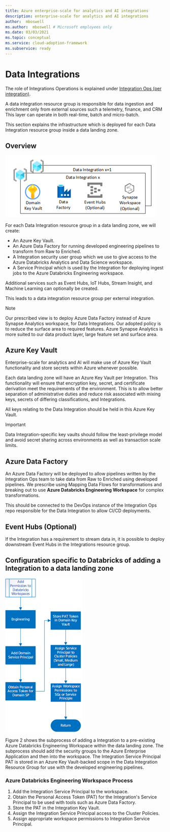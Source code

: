 ```yaml
---
title: Azure enterprise-scale for analytics and AI integrations
description: enterprise-scale for analytics and AI integrations
author:  mboswell
ms.author:  mboswell # Microsoft employees only
ms.date: 03/03/2021
ms.topic: conceptual
ms.service: cloud-adoption-framework
ms.subservice: ready
---
```


# Data Integrations

The role of Integrations Operations is explained under [Integration Ops (per integration)](../organize-persona-and-teams.md#data-landing-zone-teams).

A data integration resource group is responsible for data ingestion and enrichment only from external sources such a telemetry, finance, and CRM This layer can operate in both real-time, batch and micro-batch.

This section explains the infrastructure which is deployed for each Data Integration resource group inside a data landing zone.

## Overview

![Integrations](../images/integration-resource-group.png)

For each Data Integration resource group in a data landing zone, we will create:

* An Azure Key Vault.
* An Azure Data Factory for running developed engineering pipelines to transform from Raw to Enriched.
* A Integration security user group which we use to give access to the Azure Databricks Analytics and Data Science workspace.
* A Service Principal which is used by the Integration for deploying ingest jobs to the Azure Databricks Engineering workspace.

Additional services such as Event Hubs, IoT Hubs, Stream Insight, and Machine Learning can optionally be created.

This leads to a data integration resource group per external integration.

>[!NOTE]
>Our prescribed view is to deploy Azure Data Factory instead of Azure Synapse Analytics workspace, for Data Integrations. Our adopted policy is to reduce the surface area to required features. Azure Synapse Analytics is more suited to our data product layer, large feature set and surface area.

## Azure Key Vault

Enterprise-scale for analytics and AI will make use of Azure Key Vault functionality and store secrets within Azure whenever possible.

Each data landing zone will have an Azure Key Vault per Integration. This functionality will ensure that encryption key, secret, and certificate derivation meet the requirements of the environment. This is to allow better separation of administrative duties and reduce risk associated with mixing keys, secrets of differing classifications, and Integrations.

All keys relating to the Data Integration should be held in this Azure Key Vault.

>[!IMPORTANT]
>Data Integration-specific key vaults should follow the least-privilege model and avoid secret sharing across environments as well as transaction scale limits.

## Azure Data Factory

An Azure Data Factory will be deployed to allow pipelines written by the Integration Ops team to take data from Raw to Enriched using developed pipelines. We prescribe using Mapping Data Flows for transformations and breaking out to use **Azure Databricks Engineering Workspace** for complex transformations.

This should be connected to the DevOps instance of the Integration Ops repo responsible for the Data Integration to allow CI/CD deployments.

## Event Hubs (Optional)

If the Integration has a requirement to stream data in, it is possible to deploy downstream Event Hubs in the Integrations resource group.

## Configuration specific to Databricks of adding a Integration to a data landing zone

![Adding permissions to Databricks Workspaces](../images/adding-permissions-databricks-workspaces.png)

Figure 2 shows the subprocess of adding a Integration to a pre-existing Azure Databricks Engineering Workspace within the data landing zone. The subprocess should add the security groups to the Azure Enterprise Application and then into the workspace. The Integration Service Principal PAT is stored in an Azure Key Vault-backed scope in the Data Integration Resource Group for use with the developed engineering pipelines.

### Azure Databricks Engineering Workspace Process

1. Add the Integration Service Principal to the workspace.
1. Obtain the Personal Access Token (PAT) for the Integration's Service Principal to be used with tools such as Azure Data Factory.
1. Store the PAT in the Integration Key Vault.
1. Assign the Integration Service Principal access to the Cluster Policies.
1. Assign appropriate workspace permissions to Integration Service Principal.
